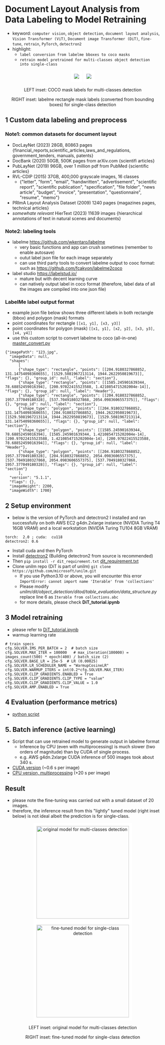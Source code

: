 # Document Layout Analysis from Data Labeling to Model Retraining
- keyword: ```computer vision```, ```object detection```,  ```document layout analysis```,  ```Vision Transformer (ViT)```, ```Document image Transformer (DiT)```, ```fine-tune```, ```retrain```, ```PyTorch```, ```detectron2```
- highlight:
  - ```label conversion from labelme bboxes to coco masks```
  - ```retrain model pretrained for multi-classes object detection into single-class```

<p align="center"><img src="https://github.com/er1czz/dit-maskrcnn-finetune/blob/main/example_coco_masks.png" style = "border:10px solid white"> <img src="https://github.com/er1czz/dit-maskrcnn-finetune/blob/main/example_labelme_bbox.png" style = "border:10px solid white"></p> 
<p align="center">LEFT inset: COCO mask labels for multi-classes detection</p>
<p align="center">RIGHT inset: labelme rectangle mask labels (converted from bounding boxes) for single-class detection</p>

## 1 Custom data labeling and preprocess
### Note1: common datasets for document layout
- DocLayNet (2023) 28GB, 80863 pages {financial_reports,scientific_articles,laws_and_regulations, government_tenders, manuals, patents}
- DocBank (2020) 50GB, 500K pages from arXiv.com {scientifi articles}
- PubLayNet (2019) 96GB, over 1 million pdf from PubMed {scientific articles}
- RVL-CDIP (2015) 37GB, 400,000 grayscale images, 16 classes
  - {"letter", "form", "email", "handwritten", "advertisement", "scientific report", "scientific publication", "specification", "file folder", "news article", "budget", "invoice", "presentation", "questionnaire", "resume", "memo"}
- PRImA Layout Analysis Dataset (2009) 1240 pages {magazines pages, technical articles}
- *somewhate relevant* HierText (2023)  11639 images {hierarchical annotations of text in natural scenes and documents}
  
### Note2: labeling tools
- labelme  https://github.com/wkentaro/labelme   
  - very basic functions and app can crush sometimes (remember to enable autosave)
  - outut label json file for each image separately 
  - can use third party tools to convert labelme output to cooc format: such as https://github.com/fcakyon/labelme2coco
- label studio https://labelstud.io/
  - mature but with decent learning curve
  - can natively output label in coco format (therefore, label data of all the images are compiled into one json file)

### LabelMe label output format
- example json file below shows three different labels in both rectangle (bbox) and polygon (mask) formats
- point coordinates for rectangle ```[[x1, y1], [x3, y3]]```
- point coordinates for polygon (mask) ```[[x1, y1], [x2, y2], [x3, y3], [x4, y4]]```
- use this custom script to convert labelme to coco (all-in-one) [master_convert.py](https://github.com/er1czz/dit-maskrcnn-finetune/blob/main/master_convert.py)
```
{"imagePath": "123.jpg",
  "imageData": null,
  "shapes":
      [
      {"shape_type": "rectangle", "points": [[204.9180327868852, 131.14754098360655], [1529.5081967213114, 1944.2622950819673]], "flags": {}, "group_id": null, "label": "section"},
      {"shape_type": "rectangle", "points": [[1585.245901639344, 78.68852459016394], [200.97022415523588, 1.4210854715202004e-14]], "flags": {}, "group_id": null, "label": "Header"},
      {"shape_type": "rectangle", "points": [[204.9180327868852, 1957.377049180328], [537.7049180327868, 2054.0983606557375]], "flags": {}, "group_id": null, "label": "section"},
      {"shape_type": "polygon", "points": [[204.9180327868852, 131.14754098360655], [204.9180327868852, 1944.2622950819673], [1529.5081967213114, 1944.2622950819673], [1529.5081967213114, 131.14754098360655]], "flags": {}, "group_id": null, "label": "section"},
      {"shape_type": "polygon", "points": [[1585.245901639344, 78.68852459016394], [1585.245901639344, 1.4210854715202004e-14], [200.97022415523588, 1.4210854715202004e-14], [200.97022415523588, 78.68852459016394]], "flags": {}, "group_id": null, "label": "Header"},
      {"shape_type": "polygon", "points": [[204.9180327868852, 1957.377049180328], [204.9180327868852, 2054.0983606557375], [537.7049180327868, 2054.0983606557375], [537.7049180327868, 1957.377049180328]], "flags": {}, "group_id": null, "label": "section"}
      ],
  "version": "5.1.1",
  "flags": {},
  "imageHeight": 2200,
  "imageWidth": 1700}
```

## 2 Setup environment
- below is the version of PyTorch and detectron2 I installed and ran successfully on both AWS EC2 g4dn.2xlarge instance (NVIDIA Turing T4 16GB VRAM) and a local workstation (NVIDIA Turing TU104 8GB VRAM)
```
torch:  2.0 ; cuda:  cu118
detectron2: 0.6
```
- Install cuda and then PyTorch
- Install [detectron2](https://detectron2.readthedocs.io/en/latest/tutorials/install.html) (Building detectron2 from source is recommended)
- Then ```pip install -r dit_requirement.txt``` [dit_requirement.txt](https://github.com/er1czz/dit-maskrcnn-finetune/blob/main/dit_requirement.txt)
- Clone unilm repo (DiT is part of unilm) ```git clone https://github.com/microsoft/unilm.git```
  - If you use Python3.10 or above, you will encounter this error ```ImportError: cannot import name 'Iterable' from 'collections'```
  - Please modify *unilm/dit/object_detection/ditod/table_evaluation/data_structure.py* replace line 6 as ```Iterable from collections.abc```
  - for more details, please check **DiT_tutorial.ipynb**

## 3 Model retraining
- please refer to [DiT_tutorial.ipynb](https://github.com/er1czz/dit-maskrcnn-finetune/blob/main/DiT_tutorial.ipynb)
- warmup learning rate
```
# train specs
cfg.SOLVER.IMS_PER_BATCH = 2  # batch size
cfg.SOLVER.MAX_ITER = 100000   # max_iteration(100000) = images_count(500) * epoch(400) / batch_size (2)
cfg.SOLVER.BASE_LR = 25e-5  # LR (0.00025)
cfg.SOLVER.LR_SCHEDULER_NAME = "WarmupCosineLR"
cfg.SOLVER.WARMUP_ITERS = int(0.2*cfg.SOLVER.MAX_ITER)
cfg.SOLVER.CLIP_GRADIENTS.ENABLED = True
cfg.SOLVER.CLIP_GRADIENTS.CLIP_TYPE = "value"
cfg.SOLVER.CLIP_GRADIENTS.CLIP_VALUE = 1.0
cfg.SOLVER.AMP.ENABLED = True
```
## 4 Evaluation (performance metrics)
- [python script](https://github.com/er1czz/dit-maskrcnn-finetune/blob/main/evaluation.py)

## 5. Batch inference (active learning)
- Script that can use retrained model to generate output in labelme format
  - Inference by CPU (even with multiprocessing) is much slower (two orders of magnitude) than by CUDA of single process.
  - e.g. AWS g4dn.2xlarge CUDA inference of 500 images took about 340 s.
- [CUDA version](https://github.com/er1czz/dit-maskrcnn-finetune/blob/main/dit-base-mrcnn-labelme-batch-cuda.py) (~0.6 s per image)
- [CPU version, multiprocessing](https://github.com/er1czz/dit-maskrcnn-finetune/blob/main/dit-base-mrcnn-labelme-batch-cuda.py) (+20 s per image)

## Result
- please note the fine-tuning was carried out with a small dataset of 20 images.
- therefore, the inference result from this "lightly" tuned model (right inset below) is not ideal albeit the prediction is for single-class.

<p align="center">
  <img src="https://github.com/er1czz/dit-maskrcnn-finetune/blob/main/result_original_5classes.png" title="original model for multi-classes detection" style = "border:10px solid white" width="300"> 
  <img src="https://github.com/er1czz/dit-maskrcnn-finetune/blob/main/result_tuned_1class.png" title="fine-tuned model for single-class detection" style = "border:10px solid white" width="300">
</p> 
<p align="center">LEFT inset: original model for multi-classes detection</p>
<p align="center">RIGHT inset: fine-tuned model for single-class detection</p>

